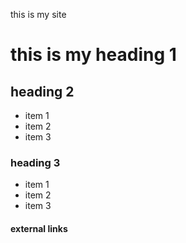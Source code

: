 this is my site
# this is my heading 1

## heading 2
- item 1
- item 2
- item 3

### heading 3
- item 1
- item 2
- item 3


#### external links
